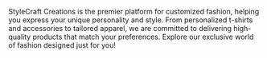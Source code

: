 StyleCraft Creations is the premier platform for customized fashion, helping you express your unique personality and style. From personalized t-shirts and accessories to tailored apparel, we are committed to delivering high-quality products that match your preferences. Explore our exclusive world of fashion designed just for you!


